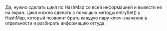 Да, нужно сделать цикл по HashMap со всей информацией и вывести ее на экран.
Цикл можно сделать с помощью методы entrySet() у HashMap, который позволит брать каждую пару ключ-значение в отдельности и разбирать информацию оттуда.